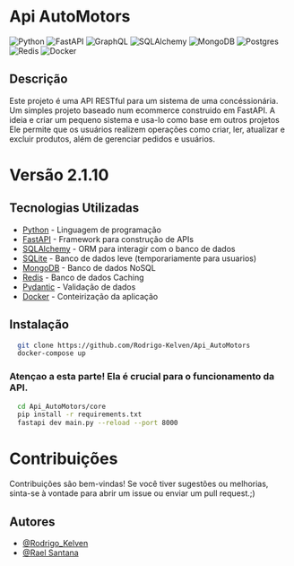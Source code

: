 # Api AutoMotors
![Python](https://img.shields.io/badge/python-3670A0?style=for-the-badge&logo=python&logoColor=ffdd54) 
![FastAPI](https://img.shields.io/badge/FastAPI-005571?style=for-the-badge&logo=fastapi)
![GraphQL](https://img.shields.io/badge/GraphQL-%23E10098.svg?style=for-the-badge&logo=graphql&logoColor=white)
![SQLAlchemy](https://img.shields.io/badge/SQLAlchemy-%23C72C41.svg?style=for-the-badge&logo=sqlalchemy&logoColor=white)
![MongoDB](https://img.shields.io/badge/MongoDB-%234ea94b.svg?style=for-the-badge&logo=mongodb&logoColor=white) 
![Postgres](https://img.shields.io/badge/postgres-%23316192.svg?style=for-the-badge&logo=postgresql&logoColor=white) 
![Redis](https://img.shields.io/badge/redis-%23DD0031.svg?style=for-the-badge&logo=redis&logoColor=white)
![Docker](https://img.shields.io/badge/docker-%230db7ed.svg?style=for-the-badge&logo=docker&logoColor=white)


## Descrição
Este projeto é uma API RESTful para um sistema de uma concéssionária. Um simples projeto baseado num ecommerce construido em FastAPI. A ideia e criar um pequeno sistema e usa-lo como base em outros projetos
Ele permite que os usuários realizem operações como criar, ler, atualizar e excluir produtos, além de gerenciar pedidos e usuários.

# Versão 2.1.10

## Tecnologias Utilizadas
- [Python](https://www.python.org/) - Linguagem de programação
- [FastAPI](https://fastapi.tiangolo.com/) - Framework para construção de APIs
- [SQLAlchemy](https://www.sqlalchemy.org/) - ORM para interagir com o banco de dados
- [SQLite](https://www.sqlite.org/index.html) - Banco de dados leve (temporariamente para usuarios)
- [MongoDB](https://hub.docker.com/_/mongo) - Banco de dados NoSQL
- [Redis](https://hub.docker.com/_/redis) - Banco de dados Caching
- [Pydantic](https://pydantic-docs.helpmanual.io/) - Validação de dados
- [Docker](https://www.docker.com/) - Conteirização da aplicação


## Instalação
```bash
  git clone https://github.com/Rodrigo-Kelven/Api_AutoMotors
  docker-compose up
```
### Atençao a esta parte! Ela é crucial para o funcionamento da API.
```bash
  cd Api_AutoMotors/core
  pip install -r requirements.txt
  fastapi dev main.py --reload --port 8000
```


# Contribuições
Contribuições são bem-vindas! Se você tiver sugestões ou melhorias, sinta-se à vontade para abrir um issue ou enviar um pull request.;)

## Autores
- [@Rodrigo_Kelven](https://github.com/Rodrigo-Kelven)
- [@Rael Santana](https://github.com/Raelsantana)
